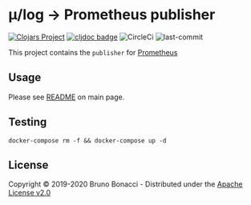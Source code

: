 # μ/log -> Prometheus publisher
[![Clojars Project](https://img.shields.io/clojars/v/com.brunobonacci/mulog.svg)](https://clojars.org/com.brunobonacci/mulog)  [![cljdoc badge](https://cljdoc.org/badge/com.brunobonacci/mulog)](https://cljdoc.org/d/com.brunobonacci/mulog/CURRENT) ![CircleCi](https://img.shields.io/circleci/project/BrunoBonacci/mulog.svg) ![last-commit](https://img.shields.io/github/last-commit/BrunoBonacci/mulog.svg)


This project contains the `publisher` for [Prometheus](https://prometheus.io/)


## Usage

Please see [README](../README.md#prometheus-publisher) on main page.

## Testing


``` shell
docker-compose rm -f && docker-compose up -d
```

## License

Copyright © 2019-2020 Bruno Bonacci - Distributed under the [Apache License v2.0](http://www.apache.org/licenses/LICENSE-2.0)
